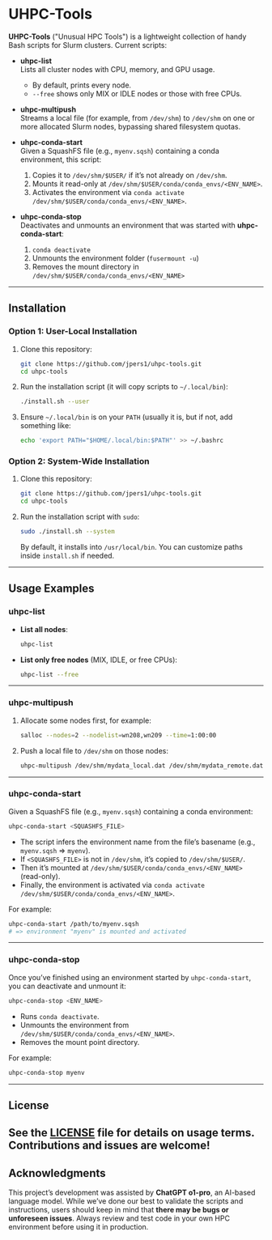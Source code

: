 # UHPC-Tools

**UHPC-Tools** ("Unusual HPC Tools") is a lightweight collection of handy Bash scripts for Slurm clusters. Current scripts:

- **uhpc-list**  
  Lists all cluster nodes with CPU, memory, and GPU usage.  
  - By default, prints every node.  
  - `--free` shows only MIX or IDLE nodes or those with free CPUs.

- **uhpc-multipush**  
  Streams a local file (for example, from `/dev/shm`) to `/dev/shm` on one or more allocated Slurm nodes, bypassing shared filesystem quotas.

- **uhpc-conda-start**  
  Given a SquashFS file (e.g., `myenv.sqsh`) containing a conda environment, this script:
  1. Copies it to `/dev/shm/$USER/` if it’s not already on `/dev/shm`.
  2. Mounts it read-only at `/dev/shm/$USER/conda/conda_envs/<ENV_NAME>`.
  3. Activates the environment via `conda activate /dev/shm/$USER/conda/conda_envs/<ENV_NAME>`.

- **uhpc-conda-stop**  
  Deactivates and unmounts an environment that was started with **uhpc-conda-start**:
  1. `conda deactivate`
  2. Unmounts the environment folder (`fusermount -u`)
  3. Removes the mount directory in `/dev/shm/$USER/conda/conda_envs/<ENV_NAME>`

---

## Installation

### Option 1: User-Local Installation

1. Clone this repository:
   ```bash
   git clone https://github.com/jpers1/uhpc-tools.git
   cd uhpc-tools
   ```
2. Run the installation script (it will copy scripts to `~/.local/bin`):
   ```bash
   ./install.sh --user
   ```
3. Ensure `~/.local/bin` is on your `PATH` (usually it is, but if not, add something like:
   ```bash
   echo 'export PATH="$HOME/.local/bin:$PATH"' >> ~/.bashrc
   ```

### Option 2: System-Wide Installation

1. Clone this repository:
   ```bash
   git clone https://github.com/jpers1/uhpc-tools.git
   cd uhpc-tools
   ```
2. Run the installation script with `sudo`:
   ```bash
   sudo ./install.sh --system
   ```
   By default, it installs into `/usr/local/bin`. You can customize paths inside `install.sh` if needed.

---

## Usage Examples

### uhpc-list

- **List all nodes**:
  ```bash
  uhpc-list
  ```

- **List only free nodes** (MIX, IDLE, or free CPUs):
  ```bash
  uhpc-list --free
  ```

---

### uhpc-multipush

1. Allocate some nodes first, for example:
   ```bash
   salloc --nodes=2 --nodelist=wn208,wn209 --time=1:00:00
   ```
2. Push a local file to `/dev/shm` on those nodes:
   ```bash
   uhpc-multipush /dev/shm/mydata_local.dat /dev/shm/mydata_remote.dat wn208,wn209
   ```

---

### uhpc-conda-start

Given a SquashFS file (e.g., `myenv.sqsh`) containing a conda environment:

```bash
uhpc-conda-start <SQUASHFS_FILE>
```

- The script infers the environment name from the file’s basename (e.g., `myenv.sqsh` => `myenv`).
- If `<SQUASHFS_FILE>` is not in `/dev/shm`, it’s copied to `/dev/shm/$USER/`.
- Then it’s mounted at `/dev/shm/$USER/conda/conda_envs/<ENV_NAME>` (read-only).
- Finally, the environment is activated via `conda activate /dev/shm/$USER/conda/conda_envs/<ENV_NAME>`.

For example:

```bash
uhpc-conda-start /path/to/myenv.sqsh
# => environment "myenv" is mounted and activated
```

---

### uhpc-conda-stop

Once you’ve finished using an environment started by `uhpc-conda-start`, you can deactivate and unmount it:

```bash
uhpc-conda-stop <ENV_NAME>
```

- Runs `conda deactivate`.
- Unmounts the environment from `/dev/shm/$USER/conda/conda_envs/<ENV_NAME>`.
- Removes the mount point directory.

For example:

```bash
uhpc-conda-stop myenv
```

---

## License

See the [LICENSE](LICENSE) file for details on usage terms. Contributions and issues are welcome!
---

## Acknowledgments

This project’s development was assisted by **ChatGPT o1-pro**, an AI-based language model. While we’ve done our best to validate the scripts and instructions, users should keep in mind that **there may be bugs or unforeseen issues**. Always review and test code in your own HPC environment before using it in production.
